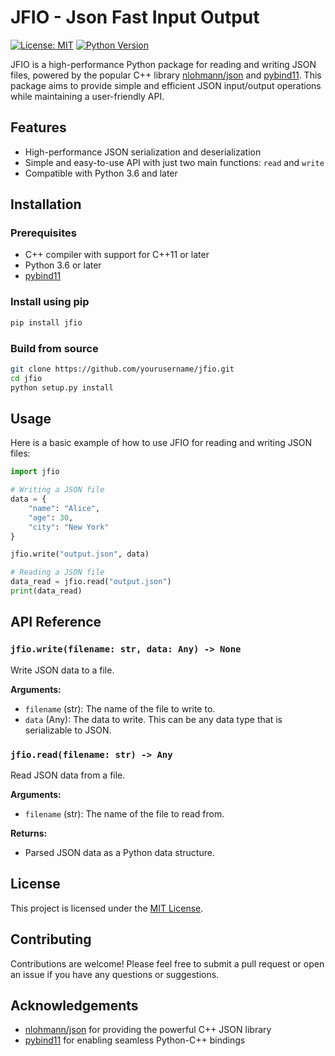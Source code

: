 # JFIO - Json Fast Input Output

[![License: MIT](https://img.shields.io/badge/License-MIT-green.svg)](https://opensource.org/licenses/MIT)
[![Python Version](https://img.shields.io/badge/python-3.6%2B-blue)](https://www.python.org/downloads/)

JFIO is a high-performance Python package for reading and writing JSON files, powered by the popular C++ library [nlohmann/json](https://github.com/nlohmann/json) and [pybind11](https://github.com/pybind/pybind11). This package aims to provide simple and efficient JSON input/output operations while maintaining a user-friendly API.

## Features

- High-performance JSON serialization and deserialization
- Simple and easy-to-use API with just two main functions: `read` and `write`
- Compatible with Python 3.6 and later

## Installation

### Prerequisites

- C++ compiler with support for C++11 or later
- Python 3.6 or later
- [pybind11](https://github.com/pybind/pybind11)

### Install using pip

```bash
pip install jfio
```

### Build from source

```bash
git clone https://github.com/yourusername/jfio.git
cd jfio
python setup.py install
```

## Usage

Here is a basic example of how to use JFIO for reading and writing JSON files:

```python
import jfio

# Writing a JSON file
data = {
    "name": "Alice",
    "age": 30,
    "city": "New York"
}

jfio.write("output.json", data)

# Reading a JSON file
data_read = jfio.read("output.json")
print(data_read)
```

## API Reference

### `jfio.write(filename: str, data: Any) -> None`

Write JSON data to a file.

**Arguments:**

- `filename` (str): The name of the file to write to.
- `data` (Any): The data to write. This can be any data type that is serializable to JSON.

### `jfio.read(filename: str) -> Any`

Read JSON data from a file.

**Arguments:**

- `filename` (str): The name of the file to read from.

**Returns:**

- Parsed JSON data as a Python data structure.

## License

This project is licensed under the [MIT License](LICENSE).

## Contributing

Contributions are welcome! Please feel free to submit a pull request or open an issue if you have any questions or suggestions.

## Acknowledgements

- [nlohmann/json](https://github.com/nlohmann/json) for providing the powerful C++ JSON library
- [pybind11](https://github.com/pybind/pybind11) for enabling seamless Python-C++ bindings
